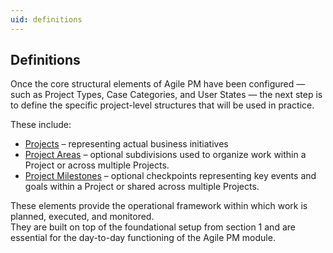 ```yaml
---
uid: definitions
---
```


## Definitions

Once the core structural elements of Agile PM have been configured — such as Project Types, Case Categories, and User States — the next step is to define the specific project-level structures that will be used in practice.

These include:

- [Projects](projects.md) – representing actual business initiatives
- [Project Areas](project-areas.md) – optional subdivisions used to organize work within a Project or across multiple Projects.
- [Project Milestones](project-milestones.md) – optional checkpoints representing key events and goals within a Project or shared across multiple Projects.

These elements provide the operational framework within which work is planned, executed, and monitored.  
They are built on top of the foundational setup from section 1 and are essential for the day-to-day functioning of the Agile PM module.
